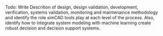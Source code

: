 Todo: Write Descrition of design, design validation, development, verification, systems validation, monitoring and maintenaince methodology and identify the role simCAD tools play at each level of the process. Also, identify how to integrate system modeling with machine learning create robust decision and decision support systems.

